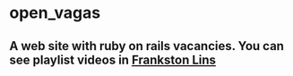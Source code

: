 # open_vagas

## A web site with ruby on rails vacancies. You can see playlist videos in [Frankston Lins](https://www.youtube.com/channel/UCuYwpKcupN4QCLwvcGuzGNA)
